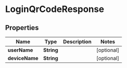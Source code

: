 
# LoginQrCodeResponse

## Properties
Name | Type | Description | Notes
------------ | ------------- | ------------- | -------------
**userName** | **String** |  |  [optional]
**deviceName** | **String** |  |  [optional]



